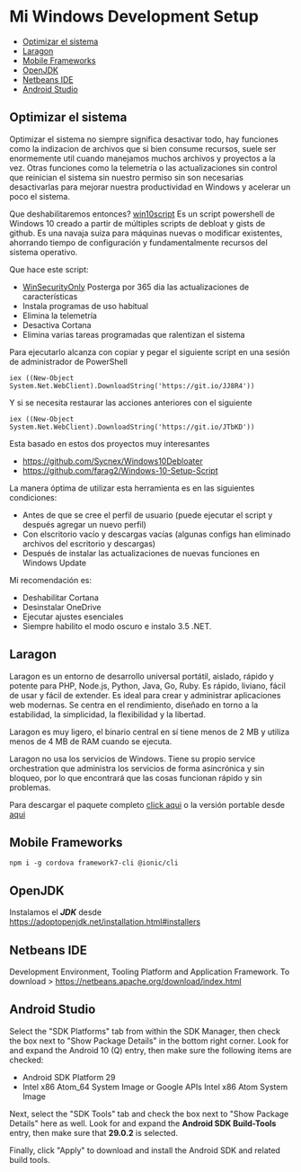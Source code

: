 # Mi Windows Development Setup

- [Optimizar el sistema](#optimizar-el-sistema)
- [Laragon](#laragon)
- [Mobile Frameworks](#mobile-frameworks)
- [OpenJDK](#openjdk)
- [Netbeans IDE](#netbeans-ide)
- [Android Studio](#android-studio)

  
## Optimizar el sistema

Optimizar el sistema no siempre significa desactivar todo, hay funciones como la indizacion de archivos que si bien consume recursos, suele ser enormemente util cuando manejamos muchos archivos y proyectos a la vez. Otras funciones como la telemetría o las actualizaciones sin control que reinician el sistema sin nuestro permiso sin son necesarias desactivarlas para mejorar nuestra productividad en Windows y acelerar un poco el sistema.

Que deshabilitaremos entonces?
[win10script](https://github.com/ChrisTitusTech/win10script) Es un script powershell de Windows 10 creado a partir de múltiples scripts de debloat y gists de github. Es una navaja suiza para máquinas nuevas o modificar existentes, ahorrando tiempo de configuración y fundamentalmente recursos del sistema operativo.

Que hace este script:
- [WinSecurityOnly](https://gist.github.com/ctrbts/1e5061da8370bca85e3fca93dec3164c) Posterga por 365 dia las actualizaciones de características
- Instala programas de uso habitual
- Elimina la telemetría
- Desactiva Cortana
- Elimina varias tareas programadas que ralentizan el sistema

Para ejecutarlo alcanza con copiar y pegar el siguiente script en una sesión de administrador de PowerShell

    iex ((New-Object System.Net.WebClient).DownloadString('https://git.io/JJ8R4'))

Y si se necesita restaurar las acciones anteriores con el siguiente

    iex ((New-Object System.Net.WebClient).DownloadString('https://git.io/JTbKD'))

Esta basado en estos dos proyectos muy interesantes
- https://github.com/Sycnex/Windows10Debloater
- https://github.com/farag2/Windows-10-Setup-Script

La manera óptima de utilizar esta herramienta es en las siguientes condiciones:
- Antes de que se cree el perfil de usuario (puede ejecutar el script y después agregar un nuevo perfil)
- Con elscritorio vacío y descargas vacías (algunas configs han eliminado archivos del escritorio y descargas)
- Después de instalar las actualizaciones de nuevas funciones en Windows Update

Mi recomendación es:
- Deshabilitar Cortana
- Desinstalar OneDrive
- Ejecutar ajustes esenciales
- Siempre habilito el modo oscuro e instalo 3.5 .NET.


## Laragon
Laragon es un entorno de desarrollo universal portátil, aislado, rápido y potente para PHP, Node.js, Python, Java, Go, Ruby. Es rápido, liviano, fácil de usar y fácil de extender. Es ideal para crear y administrar aplicaciones web modernas. Se centra en el rendimiento, diseñado en torno a la estabilidad, la simplicidad, la flexibilidad y la libertad. 

Laragon es muy ligero, el binario central en sí tiene menos de 2 MB y utiliza menos de 4 MB de RAM cuando se ejecuta.

Laragon no usa los servicios de Windows. Tiene su propio service orchestration que administra los servicios de forma asincrónica y sin bloqueo, por lo que encontrará que las cosas funcionan rápido y sin problemas.

Para descargar el paquete completo [click aqui](https://github.com/leokhoa/laragon/releases/download/5.0.0/laragon-wamp.exe) o la versión portable desde [
aqui](https://github.com/leokhoa/laragon/releases/download/5.0.0/laragon-portable.zip)


## Mobile Frameworks

`npm i -g cordova framework7-cli @ionic/cli`


## OpenJDK

Instalamos el ***JDK*** desde https://adoptopenjdk.net/installation.html#installers


## Netbeans IDE

Development Environment, Tooling Platform and Application Framework.
To download > https://netbeans.apache.org/download/index.html

## Android Studio

Select the "SDK Platforms" tab from within the SDK Manager, then check the box next to "Show Package Details" in the bottom right corner. Look for and expand the Android 10 (Q) entry, then make sure the following items are checked:

- Android SDK Platform 29
- Intel x86 Atom_64 System Image or Google APIs Intel x86 Atom System Image

Next, select the "SDK Tools" tab and check the box next to "Show Package Details" here as well. Look for and expand the **Android SDK Build-Tools** entry, then make sure that **29.0.2** is selected.

Finally, click "Apply" to download and install the Android SDK and related build tools.
